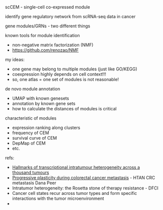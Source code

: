 scCEM - single-cell co-expressed module

identify gene regulatory network from scRNA-seq data in cancer

gene modules/GRNs - two different things

known tools for module identification
- non-negative matrix factorization (NMF)
- https://github.com/renozao/NMF

my ideas:
- one gene may belong to multiple modules (just like GO/KEGG)
- coexpression highly depends on cell context!!!
- so, one atlas = one set of modules is not reasonable!

de novo module annotation
- UMAP with known genesets
- annotation by known gene sets
- how to calculate the distances of modules is critical

characteristic of modules
- expression ranking along clusters
- frequency of CEM
- survival curve of CEM
- DepMap of CEM
- etc.


refs:
- [Hallmarks of transcriptional intratumour heterogeneity across a thousand tumours](https://www.nature.com/articles/s41586-023-06130-4#Abs1)
- [Progressive plasticity during colorectal cancer metastasis](https://www.nature.com/articles/s41586-024-08150-0) - HTAN CRC metastasis Dana Peer
- Intratumor heterogeneity: the Rosetta stone of therapy resistance - DFCI
- Cancer cell states recur across tumor types and form specific interactions with the tumor microenvironment
- 

